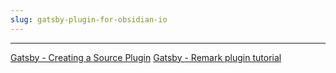 ```yaml
---
slug: gatsby-plugin-for-obsidian-io
---
```






---
[Gatsby - Creating a Source Plugin](https://www.gatsbyjs.com/docs/tutorial/creating-a-source-plugin/)
[Gatsby - Remark plugin tutorial](https://www.gatsbyjs.com/tutorial/remark-plugin-tutorial/)